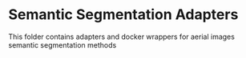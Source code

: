 # Semantic Segmentation Adapters
This folder contains adapters and docker wrappers for aerial images semantic segmentation methods
